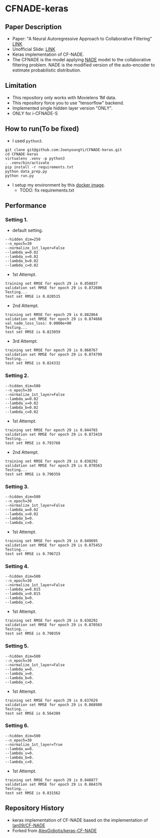 # CFNADE-keras

## Paper Description

* Paper: "A Neural Autoregressive Approach to Collaborative Filtering" [LINK](https://arxiv.org/pdf/1605.09477.pdf)
* Unofficial Slide: [LINK](https://www.slideshare.net/ssuser62b35f/a-neural-autoregressive-approach-to-collaborative-filtering-cfnade-slide)
* Keras implementation of CF-NADE.
* The CFNADE is the model applying [NADE](https://arxiv.org/abs/1605.02226) model to the collaborative filtering problem. NADE is the modified version of the auto-encoder to estimate probabilistic distribution.

## Limitation

* This repository only works with Movielens 1M data.
* This repository force you to use "tensorflow" backend.
* Implemented single hidden layer version "ONLY".
* ONLY for i-CFNADE-S

## How to run(To be fixed)

* I used `python3`.
```
git clone git@github.com:JoonyoungYi/CFNADE-keras.git
cd CFNADE-keras
virtualenv .venv -p python3
. .venv/bin/activate
pip install -r requirements.txt
python data_prep.py
python run.py
```
* I setup my environment by this [docker image](https://hub.docker.com/r/jihong/keras-gpu/).
  * TODO: fix requirements.txt


## Performance

### Setting 1.

* default setting.
```
--hidden_dim=250
--n_epoch=30
--normalize_1st_layer=False
--lambda_w=0.02
--lambda_v=0.02
--lambda_b=0.02
--lambda_c=0.02
```

* 1st Attempt.
```
training set RMSE for epoch 29 is 0.858837
validation set RMSE for epoch 29 is 0.872606
Testing...
test set RMSE is 0.820515
```
* 2nd Attempt.
```
training set RMSE for epoch 29 is 0.882864
validation set RMSE for epoch 29 is 0.874668
val_nade_loss_loss: 0.0000e+00
Testing...
test set RMSE is 0.823059
```
* 3rd Attempt.
```
training set RMSE for epoch 29 is 0.868767
validation set RMSE for epoch 29 is 0.874799
Testing...
test set RMSE is 0.824332
```

### Setting 2.
```
--hidden_dim=500
--n_epoch=30
--normalize_1st_layer=False
--lambda_w=0.02
--lambda_v=0.02
--lambda_b=0.02
--lambda_c=0.02
```
* 1st Attempt.
```
training set RMSE for epoch 29 is 0.844765
validation set RMSE for epoch 29 is 0.873419
Testing...
test set RMSE is 0.793768
```
* 2nd Attempt.
```
training set RMSE for epoch 29 is 0.838292
validation set RMSE for epoch 29 is 0.870563
Testing...
test set RMSE is 0.790359
```

### Setting 3.
```
--hidden_dim=500
--n_epoch=30
--normalize_1st_layer=False
--lambda_w=0.02
--lambda_v=0.02
--lambda_b=0.
--lambda_c=0.
```
* 1st Attempt.
```
training set RMSE for epoch 29 is 0.849695
validation set RMSE for epoch 29 is 0.875453
Testing...
test set RMSE is 0.796723
```

### Setting 4.
```
--hidden_dim=500
--n_epoch=30
--normalize_1st_layer=False
--lambda_w=0.015
--lambda_v=0.015
--lambda_b=0.
--lambda_c=0.
```
* 1st Attempt.
```
training set RMSE for epoch 29 is 0.838292
validation set RMSE for epoch 29 is 0.870563
Testing...
test set RMSE is 0.790359
```

### Setting 5.
```
--hidden_dim=500
--n_epoch=30
--normalize_1st_layer=False
--lambda_w=0.
--lambda_v=0.
--lambda_b=0.
--lambda_c=0.
```
* 1st Attempt.
```
training set RMSE for epoch 29 is 0.637629
validation set RMSE for epoch 29 is 0.868980
Testing...
test set RMSE is 0.564389
```

### Setting 6.
```
--hidden_dim=500
--n_epoch=30
--normalize_1st_layer=True
--lambda_w=0.
--lambda_v=0.
--lambda_b=0.
--lambda_c=0.
```
* 1st Attempt.
```
training set RMSE for epoch 29 is 0.848877
validation set RMSE for epoch 29 is 0.864376
Testing...
test set RMSE is 0.831562
```

## Repository History

* keras implementation of CF-NADE based on the implementation of [Ian09/CF-NADE](https://github.com/Ian09/CF-NADE)
* Forked from [AlexGidiotis/keras-CF-NADE](https://github.com/AlexGidiotis/keras-CF-NADE)

